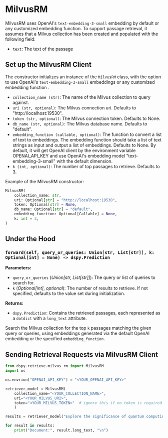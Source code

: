 # MilvusRM

MilvusRM uses OpenAI's `text-embedding-3-small` embedding by default or any customized embedding function.
To support passage retrieval, it assumes that a Milvus collection has been created and populated with the following field:

- `text`: The text of the passage


## Set up the MilvusRM Client

The constructor initializes an instance of the `MilvusRM` class, with the option to use OpenAI's `text-embedding-3-small` embeddings or any customized embedding function .

- `collection_name (str)`: The name of the Milvus collection to query against.
- `uri (str, optional)`: The Milvus connection uri. Defaults to "http://localhost:19530".
- `token (str, optional)`: The Milvus connection token. Defaults to None.
- `db_name (str, optional)`: The Milvus database name. Defaults to "default".
- `embedding_function (callable, optional)`: The function to convert a list of text to embeddings.
    The embedding function should take a list of text strings as input and output a list of embeddings.
    Defaults to None. By default, it will get OpenAI client by the environment variable OPENAI_API_KEY and use OpenAI's embedding model "text-embedding-3-small" with the default dimension.
- `k (int, optional)`: The number of top passages to retrieve. Defaults to 3.

Example of the MilvusRM constructor: 

```python
MilvusRM(
    collection_name: str,
    uri: Optional[str] = "http://localhost:19530",
    token: Optional[str] = None,
    db_name: Optional[str] = "default",
    embedding_function: Optional[Callable] = None,
    k: int = 3,
)
```

## Under the Hood

### `forward(self, query_or_queries: Union[str, List[str]], k: Optional[int] = None) -> dspy.Prediction`

**Parameters:**
- `query_or_queries` (_Union[str, List[str]]_): The query or list of queries to search for.
- `k` (_Optional[int]_, _optional_): The number of results to retrieve. If not specified, defaults to the value set during initialization.

**Returns:**
- `dspy.Prediction`: Contains the retrieved passages, each represented as a `dotdict` with a `long_text` attribute.

Search the Milvus collection for the top `k` passages matching the given query or queries, using embeddings generated via the default OpenAI embedding or the specified `embedding_function`.

## Sending Retrieval Requests via MilvusRM Client

```python
from dspy.retrieve.milvus_rm import MilvusRM
import os

os.envrion["OPENAI_API_KEY"] = "<YOUR_OPENAI_API_KEY>"

retriever_model = MilvusRM(
    collection_name="<YOUR_COLLECTION_NAME>",
    uri="<YOUR_MILVUS_URI>",
    token="<YOUR_MILVUS_TOKEN>"  # ignore this if no token is required for Milvus connection
    )

results = retriever_model("Explore the significance of quantum computing", k=5)

for result in results:
    print("Document:", result.long_text, "\n")
```